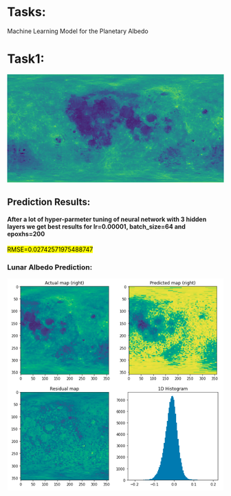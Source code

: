 # Tasks:
Machine Learning Model for the Planetary Albedo 

# Task1:

![Lunar](images/Lunar_Albedo/complete_albedo.png)

## Prediction Results:

#### After a lot of hyper-parmeter tuning of neural network with 3 hidden layers we get best results for lr=0.00001, batch_size=64 and  epoxhs=200
<mark>RMSE=0.02742571975488747</mark>

### Lunar Albedo Prediction:

![Lunar](images/Lunar_Albedo/results.png)
